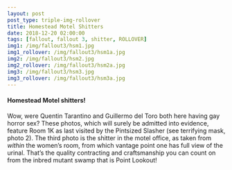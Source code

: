 ```yaml
---
layout: post
post_type: triple-img-rollover
title: Homestead Motel Shitters
date: 2018-12-20 02:00:00
tags: [fallout, fallout 3, shitter, ROLLOVER]
img1: /img/fallout3/hsm1.jpg
img1_rollover: /img/fallout3/hsm1a.jpg
img2: /img/fallout3/hsm2.jpg
img2_rollover: /img/fallout3/hsm2a.jpg
img3: /img/fallout3/hsm3.jpg
img3_rollover: /img/fallout3/hsm3a.jpg
---
```

#### Homestead Motel shitters!

Wow, were Quentin Tarantino and Guillermo del Toro both here having gay horror sex? These photos, which will surely be admitted into evidence, feature Room 1K as last visited by the Pintsized Slasher (see terrifying mask, photo 2). The third photo is the shitter in the motel office, as taken from *within* the women’s room, from which vantage point one has full view of the urinal. That’s the quality contracting and craftsmanship you can count on from the inbred mutant swamp that is Point Lookout!
